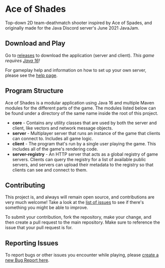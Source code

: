 # Ace of Shades
Top-down 2D team-deathmatch shooter inspired by Ace of Spades, and originally made for the Java Discord server's June 2021 JavaJam.

## Download and Play

Go to [releases](https://github.com/andrewlalis/AceOfShades/releases) to download the application (server and client). *This game requires [Java 16](https://adoptopenjdk.net/?variant=openjdk16&jvmVariant=hotspot)!*

For gameplay help and information on how to set up your own server, please see the [help page](https://github.com/andrewlalis/AceOfShades/blob/main/help.md).

## Program Structure

Ace of Shades is a modular application using Java 16 and multiple Maven modules for the different parts of the game. The modules listed below can be found under a directory of the same name inside the root of this project.

- **core** - Contains any utility classes that are used by both the server and client, like vectors and network message objects.
- **server** - Multiplayer server that runs an instance of the game that clients can connect to. Includes all game logic.
- **client** - The program that's run by a single user playing the game. This includes all of the game's rendering code.
- **server-registry** - An HTTP server that acts as a global registry of game servers. Clients can query the registry for a list of available public servers, and servers can upload their metadata to the registry so that clients can see and connect to them.

## Contributing

This project is, and always will remain open source, and contributions are very much welcome! Take a look at the [list of issues](https://github.com/andrewlalis/AceOfShades/issues) to see if there's something you might be able to improve.

To submit your contribution, fork the repository, make your change, and then create a pull request to the main repository. Make sure to reference the issue that your pull request is for.

## Reporting Issues

To report bugs or other issues you encounter while playing, please [create a new Bug Report here](https://github.com/andrewlalis/AceOfShades/issues/new/choose).